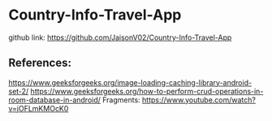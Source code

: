 # Country-Info-Travel-App

github link: https://github.com/JaisonV02/Country-Info-Travel-App

## References:
https://www.geeksforgeeks.org/image-loading-caching-library-android-set-2/
https://www.geeksforgeeks.org/how-to-perform-crud-operations-in-room-database-in-android/
Fragments:
https://www.youtube.com/watch?v=jOFLmKMOcK0